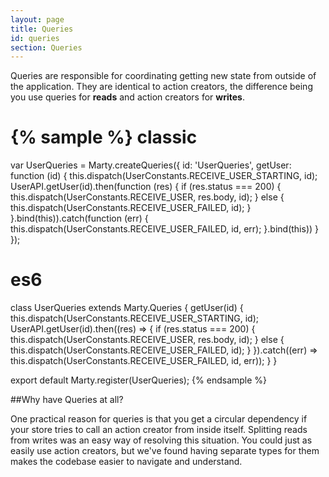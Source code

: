 ```yaml
---
layout: page
title: Queries
id: queries
section: Queries
---
```


Queries are responsible for coordinating getting new state from outside of the application. They are identical to action creators, the difference being you use queries for **reads** and action creators for **writes**.

{% sample %}
classic
=======
var UserQueries = Marty.createQueries({
  id: 'UserQueries',
  getUser: function (id) {
    this.dispatch(UserConstants.RECEIVE_USER_STARTING, id);
    UserAPI.getUser(id).then(function (res) {
      if (res.status === 200) {
        this.dispatch(UserConstants.RECEIVE_USER, res.body, id);
      } else {
        this.dispatch(UserConstants.RECEIVE_USER_FAILED, id);
      }
    }.bind(this)).catch(function (err) {
      this.dispatch(UserConstants.RECEIVE_USER_FAILED, id, err);
    }.bind(this))
  }
});

es6
===
class UserQueries extends Marty.Queries {
  getUser(id) {
    this.dispatch(UserConstants.RECEIVE_USER_STARTING, id);
    UserAPI.getUser(id).then((res) => {
      if (res.status === 200) {
        this.dispatch(UserConstants.RECEIVE_USER, res.body, id);
      } else {
        this.dispatch(UserConstants.RECEIVE_USER_FAILED, id);
      }
    }).catch((err) => this.dispatch(UserConstants.RECEIVE_USER_FAILED, id, err));
  }
}

export default Marty.register(UserQueries);
{% endsample %}

##Why have Queries at all?

One practical reason for queries is that you get a circular dependency if your store tries to call an action creator from inside itself. Splitting reads from writes was an easy way of resolving this situation. You could just as easily use action creators, but we've found having separate types for them makes the codebase easier to navigate and understand.


